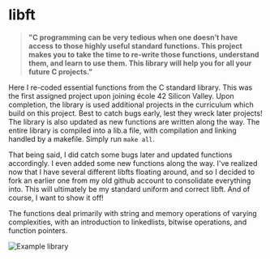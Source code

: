 # libft

> **"C programming can be very tedious when one doesn’t have access to those highly useful standard functions. This project makes you to take the time to re-write those functions, understand them, and learn to use them. This library will help you for all your future C projects."**

Here I re-coded essential functions from the C standard library. This was the first assigned project upon joining école 42 Silicon Valley. Upon completion, the library is used additional projects in the curriculum which build on this project. Best to catch bugs early, lest they wreck later projects! The library is also updated as new functions are written along the way. The entire library is compiled into a lib.a file, with compilation and linking handled by a makefile. Simply run `make all`.

That being said, I did catch some bugs later and updated functions accordingly. I even added some new functions along the way. I've realized now that I have several different libfts floating around, and so I decided to fork an earlier one from my old github account to consolidate everything into. This will ultimately be my standard uniform and correct libft. And of course, I want to show it off!

The functions deal primarily with string and memory operations of varying complexities, with an introduction to linkedlists, bitwise operations, and function pointers.

![Example library](../assets/20210831_scds_227.jpg)
